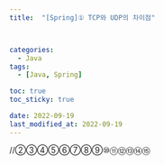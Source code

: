 ```yaml
---
title:  "[Spring]① TCP와 UDP의 차이점" 



categories:
  - Java
tags:
  - [Java, Spring]

toc: true
toc_sticky: true

date: 2022-09-19
last_modified_at: 2022-09-19
---
```

//②③④⑤⑥⑦⑧⑨⑩⑪⑫⑬⑭⑮

# 

# 


# 

# 

# 


<!-- [맨 위](#){: .btn .btn--primary }{: .align-right} 스크롤시 자동으로 up to 화살표가 나오므로 삭제 -->
